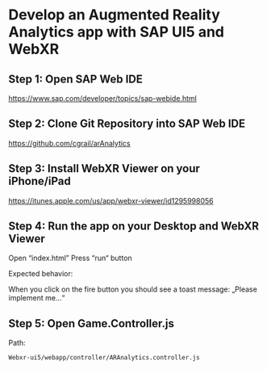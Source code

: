 # Develop an Augmented Reality Analytics app with SAP UI5 and WebXR

## Step 1: Open SAP Web IDE

https://www.sap.com/developer/topics/sap-webide.html

## Step 2: Clone Git Repository into SAP Web IDE

https://github.com/cgrail/arAnalytics

## Step 3: Install WebXR Viewer on your iPhone/iPad

https://itunes.apple.com/us/app/webxr-viewer/id1295998056

## Step 4: Run the app on your Desktop and WebXR Viewer

Open “index.html”
Press “run“ button

Expected behavior:

When you click on the fire button you should see a toast message: „Please implement me…“

## Step 5: Open Game.Controller.js

Path:
```
Webxr-ui5/webapp/controller/ARAnalytics.controller.js
```

